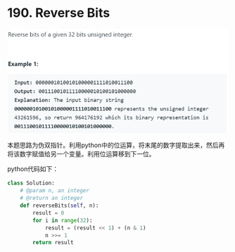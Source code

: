 # 190. Reverse Bits

![image-20191023232535503](../../assets/image-20191023232535503.png)



本题思路为伪双指针。利用python中的位运算，将末尾的数字提取出来，然后再将该数字赋值给另一个变量。利用位运算移到下一位。

python代码如下：

```python
class Solution:
    # @param n, an integer
    # @return an integer
    def reverseBits(self, n):
        result = 0
        for i in range(32):
            result = (result << 1) + (n & 1)
            n >>= 1
        return result
```

